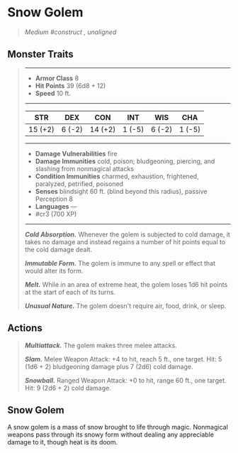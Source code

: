 # Snow Golem
>*Medium #construct , unaligned*
## Monster Traits
>___
>- **Armor Class** 8
>- **Hit Points** 39 (6d8 + 12)
>- **Speed** 10 ft.
>___
>|STR|DEX|CON|INT|WIS|CHA|
>|:---:|:---:|:---:|:---:|:---:|:---:|
>|15 (+2)|6 (-2)|14 (+2)|1 (-5)|6 (-2)|1 (-5)|
>___
>- **Damage Vulnerabilities** fire
>- **Damage Immunities** cold, poison; bludgeoning, piercing, and slashing from nonmagical attacks
>- **Condition Immunities** charmed, exhaustion, frightened, paralyzed, petrified, poisoned
>- **Senses** blindsight 60 ft. (blind beyond this radius), passive Perception 8
>- **Languages** —
>- #cr3 (700 XP)
>___
>***Cold Absorption.*** Whenever the golem is subjected to cold damage, it takes no damage and instead regains a number of hit points equal to the cold damage dealt.  
>
>***Immutable Form.*** The golem is immune to any spell or effect that would alter its form.  
>
>***Melt.*** While in an area of extreme heat, the golem loses 1d6 hit points at the start of each of its turns.  
>
>***Unusual Nature.*** The golem doesn't require air, food, drink, or sleep.  
>
## Actions
>***Multiattack.*** The golem makes three melee attacks.  
>
>***Slam.*** Melee Weapon Attack: +4 to hit, reach 5 ft., one target. Hit: 5 (1d6 + 2) bludgeoning damage plus 7 (2d6) cold damage.  
>
>***Snowball.*** Ranged Weapon Attack: +0 to hit, range 60 ft., one target. Hit: 9 (2d6 + 2) cold damage.
## Snow Golem
A snow golem is a mass of snow brought to life through magic. Nonmagical weapons pass through its snowy form without dealing any appreciable damage to it, though heat is its doom.